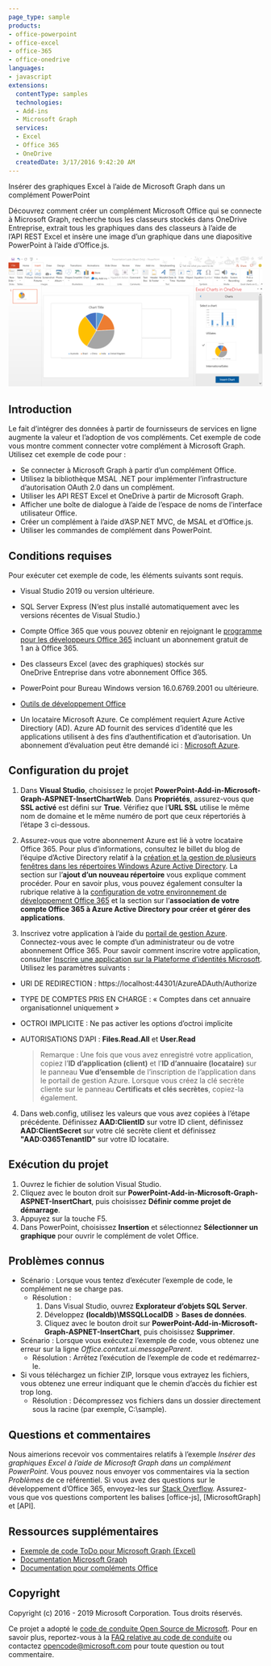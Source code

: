 ```yaml
---
page_type: sample
products:
- office-powerpoint
- office-excel
- office-365
- office-onedrive
languages:
- javascript
extensions:
  contentType: samples
  technologies:
  - Add-ins
  - Microsoft Graph
  services:
  - Excel
  - Office 365
  - OneDrive
  createdDate: 3/17/2016 9:42:20 AM
---
```

 Insérer des graphiques Excel à l’aide de Microsoft Graph dans un complément PowerPoint 

Découvrez comment créer un complément Microsoft Office qui se connecte à Microsoft Graph, recherche tous les classeurs stockés dans OneDrive Entreprise, extrait tous les graphiques dans des classeurs à l’aide de l’API REST Excel et insère une image d’un graphique dans une diapositive PowerPoint à l’aide d’Office.js.

![Insérer des graphiques Excel à l’aide de Microsoft Graph dans un exemple de complément PowerPoint](../images/InsertChart.png)

## Introduction

Le fait d’intégrer des données à partir de fournisseurs de services en ligne augmente la valeur et l’adoption de vos compléments. Cet exemple de code vous montre comment connecter votre complément à Microsoft Graph. Utilisez cet exemple de code pour :

* Se connecter à Microsoft Graph à partir d’un complément Office.
* Utilisez la bibliothèque MSAL .NET pour implémenter l’infrastructure d’autorisation OAuth 2.0 dans un complément.
* Utiliser les API REST Excel et OneDrive à partir de Microsoft Graph.
* Afficher une boîte de dialogue à l’aide de l’espace de noms de l’interface utilisateur Office.
* Créer un complément à l’aide d’ASP.NET MVC, de MSAL et d’Office.js. 
* Utiliser les commandes de complément dans PowerPoint.


## Conditions requises

Pour exécuter cet exemple de code, les éléments suivants sont requis.

* Visual Studio 2019 ou version ultérieure.

* SQL Server Express (N’est plus installé automatiquement avec les versions récentes de Visual Studio.)

* Compte Office 365 que vous pouvez obtenir en rejoignant le [programme pour les développeurs Office 365](https://aka.ms/devprogramsignup) incluant un abonnement gratuit de 1 an à Office 365.

* Des classeurs Excel (avec des graphiques) stockés sur OneDrive Entreprise dans votre abonnement Office 365.

* PowerPoint pour Bureau Windows version 16.0.6769.2001 ou ultérieure.
* [Outils de développement Office](https://www.visualstudio.com/en-us/features/office-tools-vs.aspx)

* Un locataire Microsoft Azure. Ce complément requiert Azure Active Directiory (AD). Azure AD fournit des services d’identité que les applications utilisent à des fins d’authentification et d’autorisation. Un abonnement d’évaluation peut être demandé ici : [Microsoft Azure](https://account.windowsazure.com/SignUp).

## Configuration du projet

1. Dans **Visual Studio**, choisissez le projet **PowerPoint-Add-in-Microsoft-Graph-ASPNET-InsertChartWeb**. Dans **Propriétés**, assurez-vous que **SSL activé** est défini sur **True**. Vérifiez que l’**URL SSL** utilise le même nom de domaine et le même numéro de port que ceux répertoriés à l’étape 3 ci-dessous.
 
2. Assurez-vous que votre abonnement Azure est lié à votre locataire Office 365. Pour plus d’informations, consultez le billet du blog de l’équipe d’Active Directory relatif à la [création et la gestion de plusieurs fenêtres dans les répertoires Windows Azure Active Directory](http://blogs.technet.com/b/ad/archive/2013/11/08/creating-and-managing-multiple-windows-azure-active-directories.aspx). La section sur l’**ajout d’un nouveau répertoire** vous explique comment procéder. Pour en savoir plus, vous pouvez également consulter la rubrique relative à la [configuration de votre environnement de développement Office 365](https://msdn.microsoft.com/office/office365/howto/setup-development-environment#bk_CreateAzureSubscription) et la section sur l’**association de votre compte Office 365 à Azure Active Directory pour créer et gérer des applications**.

3. Inscrivez votre application à l’aide du [portail de gestion Azure](https://manage.windowsazure.com). Connectez-vous avec le compte d’un administrateur ou de votre abonnement Office 365. Pour savoir comment inscrire votre application, consulter [Inscrire une application sur la Plateforme d’identités Microsoft](https://msdn.microsoft.com/office/office365/HowTo/add-common-consent-manually). Utilisez les paramètres suivants :

 - URI DE REDIRECTION : https://localhost:44301/AzureADAuth/Authorize	
 - TYPE DE COMPTES PRIS EN CHARGE : « Comptes dans cet annuaire organisationnel uniquement »
 - OCTROI IMPLICITE : Ne pas activer les options d’octroi implicite
 - AUTORISATIONS D’API : **Files.Read.All** et **User.Read**

	> Remarque : Une fois que vous avez enregistré votre application, copiez l’**ID d’application (client)** et l’**ID d’annuaire (locataire)** sur le panneau **Vue d’ensemble** de l’inscription de l’application dans le portail de gestion Azure. Lorsque vous créez la clé secrète cliente sur le panneau **Certificats et clés secrètes**, copiez-la également. 
	 
4.  Dans web.config, utilisez les valeurs que vous avez copiées à l’étape précédente. Définissez **AAD:ClientID** sur votre ID client, définissez **AAD:ClientSecret** sur votre clé secrète client et définissez **"AAD:O365TenantID"** sur votre ID locataire. 

## Exécution du projet
1. Ouvrez le fichier de solution Visual Studio. 
2. Cliquez avec le bouton droit sur **PowerPoint-Add-in-Microsoft-Graph-ASPNET-InsertChart**, puis choisissez **Définir comme projet de démarrage**.
2. Appuyez sur la touche F5. 
3. Dans PowerPoint, choisissez **Insertion** et sélectionnez **Sélectionner un graphique** pour ouvrir le complément de volet Office.

## Problèmes connus

* Scénario : Lorsque vous tentez d’exécuter l’exemple de code, le complément ne se charge pas.
	* Résolution :  
		1. Dans Visual Studio, ouvrez **Explorateur d’objets SQL Server**.
		2. Développez **(localdb)\\MSSQLLocalDB** > **Bases de données**.
		3. Cliquez avec le bouton droit sur **PowerPoint-Add-in-Microsoft-Graph-ASPNET-InsertChart**, puis choisissez **Supprimer**. 
* Scénario : Lorsque vous exécutez l’exemple de code, vous obtenez une erreur sur la ligne *Office.context.ui.messageParent*.	
	* Résolution :  Arrêtez l’exécution de l’exemple de code et redémarrez-le. 
* Si vous téléchargez un fichier ZIP, lorsque vous extrayez les fichiers, vous obtenez une erreur indiquant que le chemin d’accès du fichier est trop long.
	* Résolution : Décompressez vos fichiers dans un dossier directement sous la racine (par exemple, C:\\sample).

## Questions et commentaires
Nous aimerions recevoir vos commentaires relatifs à l’exemple *Insérer des graphiques Excel à l’aide de Microsoft Graph dans un complément PowerPoint*. Vous pouvez nous envoyer vos commentaires via la section *Problèmes* de ce référentiel. Si vous avez des questions sur le développement d’Office 365, envoyez-les sur [Stack Overflow](http://stackoverflow.com/questions/tagged/Office365+API). Assurez-vous que vos questions comportent les balises \[office-js], \[MicrosoftGraph] et \[API].

## Ressources supplémentaires

* [Exemple de code ToDo pour Microsoft Graph (Excel)](https://github.com/microsoftgraph/aspnet-todo-rest-sample)
* [Documentation Microsoft Graph](https://docs.microsoft.com/en-us/graph/)
* [Documentation pour compléments Office](https://docs.microsoft.com/en-us/office/dev/add-ins/overview/office-add-ins)

## Copyright
Copyright (c) 2016 - 2019 Microsoft Corporation. Tous droits réservés.



Ce projet a adopté le [code de conduite Open Source de Microsoft](https://opensource.microsoft.com/codeofconduct/). Pour en savoir plus, reportez-vous à la [FAQ relative au code de conduite](https://opensource.microsoft.com/codeofconduct/faq/) ou contactez [opencode@microsoft.com](mailto:opencode@microsoft.com) pour toute question ou tout commentaire.
